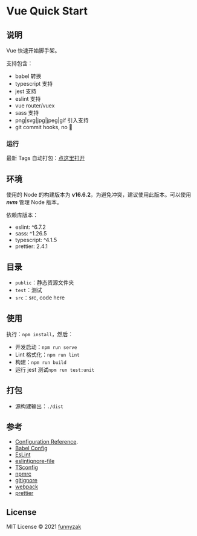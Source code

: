 # Vue Quick Start
## 说明
Vue 快速开始脚手架。

支持包含：
-   babel 转换
-   typescript 支持
-   jest 支持
-   eslint 支持
-   vue router/vuex
-   sass 支持
-   png|svg|jpg|jpeg|gif 引入支持
-   git commit hooks, no 💩

### 运行

最新 Tags 自动打包：[点这里打开](https://funnyzak.github.io/vue-quick-start/)

## 环境

使用的 Node 的构建版本为 **v16.6.2**，为避免冲突，建议使用此版本。可以使用 **_nvm_** 管理 Node 版本。

依赖库版本：

-   eslint: ^6.7.2
-   sass: ^1.26.5
-   typescript: ^4.1.5
-   prettier: 2.4.1

## 目录

-   `public`：静态资源文件夹
-   `test`：测试
-   `src`：src, code here

## 使用

执行：`npm install`，然后：

-   开发启动：`npm run serve`
-   Lint 格式化：`npm run lint`
-   构建：`npm run build`
-   运行 jest 测试`npm run test:unit`

## 打包

-   源构建输出：`./dist`


## 参考

- [Configuration Reference](https://cli.vuejs.org/zh/config/).
-   [Babel Config](https://babel.docschina.org/docs/en/7.0.0/configuration/)
-   [EsLint](https://eslint.org/docs/user-guide/configuring/)
-   [eslintignore-file](https://eslint.org/docs/user-guide/configuring/ignoring-code#the-eslintignore-file)
-   [TSconfig](https://www.typescriptlang.org/tsconfig/)
-   [npmrc](https://docs.npmjs.com/cli/v7/configuring-npm/npmrc)
-   [gitignore](https://git-scm.com/docs/gitignore)
-   [webpack](https://webpack.docschina.org/guides/getting-started/)
-   [prettier](https://prettier.io/docs/en/index.html)

## License

MIT License © 2021 [funnyzak](https://github.com/funnyzak)
